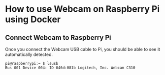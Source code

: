 # How to use Webcam on Raspberry Pi using Docker

## Connect Webcam to Raspberry Pi

Once you connect the Webcam USB cable to Pi, you should be able to see it automatically detected.

```
pi@raspberrypi:~ $ lsusb
Bus 001 Device 004: ID 046d:081b Logitech, Inc. Webcam C310
```
